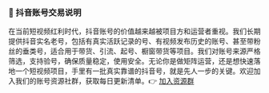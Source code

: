 ### 📱 抖音账号交易说明

在当前短视频红利时代，抖音账号的价值越来越被项目方和运营者重视。我们长期提供抖音实名老号，包括有真实活跃记录的号、有视频发布历史的账号、甚至带粉丝的垂类号，适合用于带货、引流、起号、橱窗带货等项目。我们对账号来源严格筛选，支持验号，确保质量稳定，使用安全。无论你是做矩阵运营，还是想快速落地一个短视频项目，手里有一批真实靠谱的抖音号，就是先人一步的关键。欢迎加入我们的账号资源社群，获取每日更新清单。👉 [加入资源群](https://t.me/chuhai9898)
